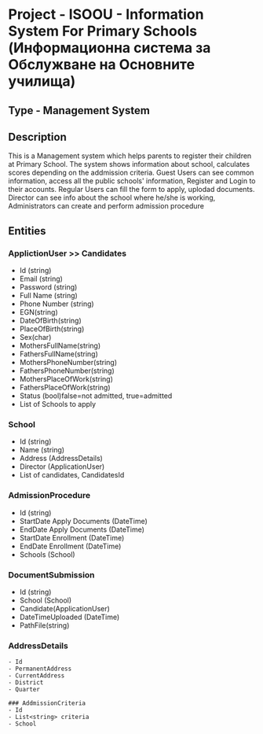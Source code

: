 # Project - ISOOU - Information System For Primary Schools (Информационна система за Обслужване на Основните училища)

## Type - Management System

## Description

This is a Management system which helps parents to register their children at Primary School. 
The system shows information about school,
calculates scores depending on the addmission criteria.
Guest Users can see common information, access all the public schools' information, Register and Login to their accounts.
Regular Users can fill the form to apply, uplodad documents.
Director can see info about the school where he/she is working,
Administrators can create and perform admission procedure

## Entities

### ApplictionUser >> Candidates
  - Id (string)
  - Email (string) 
  - Password (string)
  - Full Name (string)
  - Phone Number (string)
  - EGN(string)
  - DateOfBirth(string)
  - PlaceOfBirth(string)
  - Sex(char)
  - MothersFullName(string)
  - FathersFullName(string)
  - MothersPhoneNumber(string)
  - FathersPhoneNumber(string)
  - MothersPlaceOfWork(string)
  - FathersPlaceOfWork(string)
  - Status (bool)false=not admitted, true=admitted
  - List of Schools to apply
  
 ### School
  - Id (string)
  - Name (string) 
  - Address (AddressDetails)
  - Director (ApplicationUser)
  - List of candidates, CandidatesId
 
  
### AdmissionProcedure
  - Id (string)
  - StartDate Apply Documents (DateTime)
  - EndDate Apply Documents (DateTime)
  - StartDate Enrollment (DateTime)
  - EndDate Enrollment (DateTime)
  - Schools (School)
	
### DocumentSubmission
  - Id (string)
  - School (School)
  - Candidate(ApplicationUser)
  - DateTimeUploaded (DateTime)
  - PathFile(string)
  
  ### AddressDetails	
	- Id
	- PermanentAddress
	- CurrentAddress
	- District
	- Quarter
	
	### AddmissionCriteria
	- Id
	- List<string> criteria
	- School 
